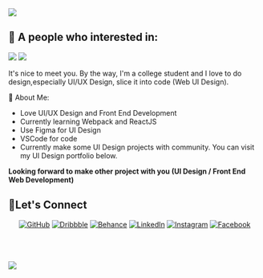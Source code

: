 <img src="https://i.postimg.cc/2S5CkwV8/Frame-35.png">

## 🤵 A people who interested in:

<img src="https://i.postimg.cc/jjV3gq00/Frame-165.png"> <img src="https://i.postimg.cc/zB7dGnL8/Frame-166.png">

It's nice to meet you. By the way, I'm a college student and I love to do design,especially UI/UX Design, slice it into code (Web UI Design).

👀 About Me:
* Love UI/UX Design and Front End Development
* Currently learning Webpack and ReactJS
* Use Figma for UI Design
* VSCode for code
* Currently make some UI Design projects with community. You can visit my UI Design portfolio below.

**Looking forward to make other project with you (UI Design / Front End Web Development)**

## 🤝Let's Connect
<p align="center">
	<a href="https://github.com/reymunda"><img src="https://i.postimg.cc/9QtVYnKp/rey-github.png" alt="GitHub"/></a>
	<a href="https://dribbble.com/reymunda"><img src="https://i.postimg.cc/0jw1MW77/rey-dribbble.png" alt="Dribbble"/></a>
	<a href="https://www.behance.net/reymdw"><img src="https://i.postimg.cc/NfXQ5MxZ/Frame-172.png" alt="Behance"/></a>
	<a href="din.com/in/reymunda-dwi-alfathur-63710a1b7/"><img src="https://i.postimg.cc/MG3G1LfL/rey-linkedin.png" alt="LinkedIn"/></a>
	<a href="https://www.instagram.com/rey.4302/"><img src="https://i.postimg.cc/tTLCMV5t/rey-instagram.png" alt="Instagram"/></a>
	<a href="http://www.facebook.com/reymunda.t.m"><img src="https://i.postimg.cc/Nfvj8mLQ/rey-facebook.png" alt="Facebook"/></a>
</p>
<br><br><br>
<img src="https://i.postimg.cc/GmkYJbb5/rey-thankyou2.png">
